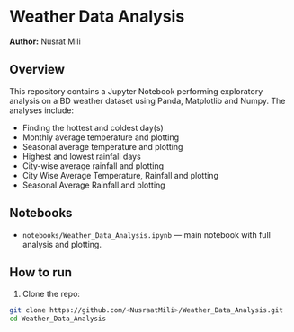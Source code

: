 # Weather Data Analysis


**Author:** Nusrat Mili


## Overview


This repository contains a Jupyter Notebook performing exploratory analysis on a BD weather dataset using Panda, Matplotlib and Numpy. The analyses include:


- Finding the hottest and coldest day(s)
- Monthly average temperature and plotting
- Seasonal average temperature and plotting
- Highest and lowest rainfall days
- City-wise average rainfall and plotting
- City Wise Average Temperature, Rainfall and plotting
- Seasonal Average Rainfall and plotting

## Notebooks


- `notebooks/Weather_Data_Analysis.ipynb` — main notebook with full analysis and plotting.


## How to run


1. Clone the repo:


```bash
git clone https://github.com/<NusraatMili>/Weather_Data_Analysis.git
cd Weather_Data_Analysis
